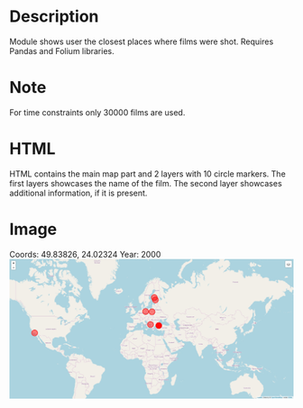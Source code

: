 # Description
Module shows user the closest places where films were shot.
Requires Pandas and Folium libraries.
# Note
For time constraints only 30000 films are used.
# HTML
HTML contains the main map part and 2 layers with 10 circle markers.
The first layers showcases the name of the film.
The second layer showcases additional information, if it is present.
# Image
Coords: 49.83826, 24.02324
Year: 2000
![](chrome_2020-02-18_20-04-38.jpg)
